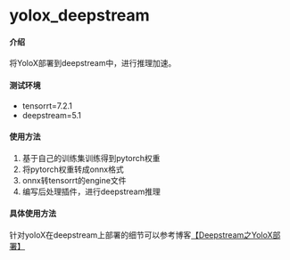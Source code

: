 # yolox_deepstream

#### 介绍
将YoloX部署到deepstream中，进行推理加速。

#### 测试环境
- tensorrt=7.2.1
- deepstream=5.1


#### 使用方法

1.  基于自己的训练集训练得到pytorch权重
2.  将pytorch权重转成onnx格式
3.  onnx转tensorrt的engine文件
4.  编写后处理插件，进行deepstream推理

#### 具体使用方法
针对yoloX在deepstream上部署的细节可以参考博客[【Deepstream之YoloX部署】](https://blog.csdn.net/hello_dear_you/article/details/121558358)

